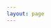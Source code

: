 ```yaml
---
layout: page
---
```

<script src='/fullcalendar/main.js'></script>
<script>
  document.addEventListener('DOMContentLoaded', function() {
    var calendarEl = document.getElementById('calendar');
    var calendar = new FullCalendar.Calendar(calendarEl, {
      initialView: 'dayGridMonth',
      headerToolbar: {
        left: 'prev,next today',
        center: 'title',
        right: 'dayGridMonth,timeGridWeek,timeGridDay,listMonth'
      },
      initialDate: '2020-06-12',
      navLinks: true, // can click day/week names to navigate views
      editable: true,
      selectable: true,
      events: {
          url: '/calendar-data',
          failure: function() {
            alert('there was an error while fetching events!');
          },
      }
    });
    calendar.render();
  });
</script>

<div id="calendar"></div>